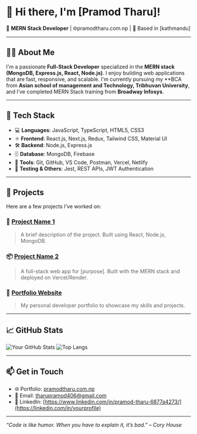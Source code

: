 # 👋 Hi there, I'm [Pramod Tharu]!

🎯 **MERN Stack Developer** | 🌐pramodtharu.com.np | 📍 Based in [kathmandu]

---

## 🧑‍💻 About Me

I'm a passionate **Full-Stack Developer** specialized in the **MERN stack (MongoDB, Express.js, React, Node.js)**. I enjoy building web applications that are fast, responsive, and scalable. I'm currently pursuing my **BCA from **Asian school of management and Technology, Tribhuvan University**, and I’ve completed MERN Stack training from **Broadway Infosys**.

----

## 🚀 Tech Stack

- 💻 **Languages**: JavaScript, TypeScript, HTML5, CSS3
- ⚛️ **Frontend**: React.js, Next.js, Redux, Tailwind CSS, Material UI
- 🛠 **Backend**: Node.js, Express.js
- 🗄 **Database**: MongoDB, Firebase
- 🔧 **Tools**: Git, GitHub, VS Code, Postman, Vercel, Netlify
- 🧪 **Testing & Others**: Jest, REST APIs, JWT Authentication

---

## 📂 Projects

Here are a few projects I've worked on:

### 📝 [Project Name 1](https://github.com/yourusername/project1)
> A brief description of the project. Built using React, Node.js, MongoDB.

### 📦 [Project Name 2](https://github.com/yourusername/project2)
> A full-stack web app for [purpose]. Built with the MERN stack and deployed on Vercel/Render.

### 🎯 [Portfolio Website](https://yourportfolio.com)
> My personal developer portfolio to showcase my skills and projects.

---

## 📈 GitHub Stats

![Your GitHub Stats](https://github-readme-stats.vercel.app/api?username=yourusername&show_icons=true&theme=radical)
![Top Langs](https://github-readme-stats.vercel.app/api/top-langs/?username=yourusername&layout=compact&theme=radical)

---

## 📫 Get in Touch

- 🌐 Portfolio: [pramodtharu.com.np](https://pramodtharu.com.np)
- 📧 Email: [tharupramod406@gmail.com](mailto:tharupramod406@gmail.com)
- 💼 LinkedIn: [https://www.linkedin.com/in/pramod-tharu-6877a4273/](https://linkedin.com/in/yourprofile)

---

_“Code is like humor. When you have to explain it, it’s bad.” – Cory House_

